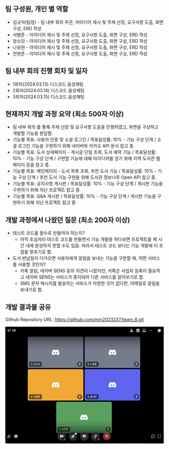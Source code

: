 ## 팀 구성원, 개인 별 역할


- 김규석(팀장) - 팀 내부 회의 주관, 아이디어 제시 및 주제 선정, 요구사항 도출, 화면 구상, ERD 작성
- 서병준 - 아이디어 제시 및 주제 선정, 요구사항 도출, 화면 구상, ERD 작성
- 양소민 - 아이디어 제시 및 주제 선정, 요구사항 도출, 화면 구상, ERD 작성
- 나유현 - 아이디어 제시 및 주제 선정, 요구사항 도출, 화면 구상, ERD 작성
- 전현준 - 아이디어 제시 및 주제 선정, 요구사항 도출, 화면 구상, ERD 작성

## 팀 내부 회의 진행 회차 및 일자


- 1회차(2024.03.13) 디스코드 음성채팅
- 2회차(2024.03.14) 디스코드 음성채팅
- 3회차(2024.03.15) 디스코드 음성채팅

## 현재까지 개발 과정 요약 (최소 500자 이상)

- 팀 내부 회의 를 통해 주제 선정 및 요구사항 도출을 진행하였고, 화면을 구상하고 개발할 기능을 분담함.
- 기능별 목표: 사용자 인증 및 소셜 로그인 / 목표달성률: 10% - 기능 구상 단계 / 소셜 로그인 기능을 구현하기 위해 네이버와 카카오 API 문서 참고 중.
- 기능별 목표: 도서 상세페이지 - 게시글 단일 조회, 도서 예약 기능 / 목표달성률: 10% - 기능 구상 단계 / 구현할 기능에 대해 아이디어를 얻기 위해 지역 도서관 웹페이지 등을 참고 중.
- 기능별 목표: 메인페이지 - 도서 목록 조회, 추천 도서 기능 / 목표달성률: 10% - 기능 구상 단계 / 추천 도서 기능 구현을 위해 도서관 정보나루 Open API 참고 중.
- 기능별 목표: 공지사항 게시판 / 목표달성률: 10% - 기능 구상 단계 / 게시판 기능을 구현하기 위해 지난 프로젝트 참고 중
- 기능별 목표: Q&A 게시판 / 목표달성률: 10% - 기능 구상 단계 / 게시판 기능을 구현하기 위해 지난 프로젝트 참고 중

## 개발 과정에서 나왔던 질문 (최소 200자 이상)


- 테스트 코드를 필수로 만들어야 하는지?
    - 아직 초심자라 테스트 코드를 만들면서 기능 개발을 하다보면 프로젝트를 제 시간 내에 완성하지 못할 수도 있음. 따라서 테스트 코드 보다는 기능 개발에 더 초점을 맞추기로 함.
- 도서 반납일이 다가오면 사용자에게 알림을 보내는 기능을 구현할 때, 어떤 서비스를 사용할 것인지?
    - 카톡 알림, 네이버 SENS 등의 의견이 나왔지만, 카톡은 사업자 등록이 필요하고 네이버 SENS는 서비스가 중지되어 다른 서비스를 알아보기로 함.
    - SMS 문자 메시지를 발송하는 서비스가 마땅한 것이 없다면, 이메일로 알림을 보내기로 함.

## 개발 결과물 공유


Github Repository URL: https://github.com/min2023237/team_6.git

![alt text](image.png)